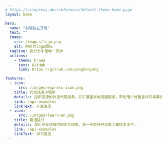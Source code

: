 ```yaml
---
# https://vitepress.dev/reference/default-theme-home-page
layout: home

hero:
  name: "前端独立开发"
  text: ""
  image:
    src: /images/logo.png
    alt: 网页的logo图标
  tagline: 执行力才是唯一真神
  actions:
    - theme: brand
      text: GitHub
      link: https://github.com/yangbenyang

features:
  - icon:
      src: /images/express-icon.png
    title: 代取快递小程序
    details: 提供便捷的快递代取服务，并扩展至本地跑腿服务，帮助用户处理各种日常事务。
    link: /api-examples
    linkText: 开发进度
  - icon:
      src: /images/learn-en.png
    title: 英语提升
    details: 深化专业领域的知识与技能，进一步提升开发能力和技术水平。
    link: /api-examples
    linkText: 学习进度
---
```


